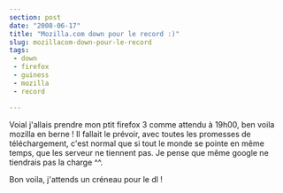 ```yaml
---
section: post
date: "2008-06-17"
title: "Mozilla.com down pour le record :)"
slug: mozillacom-down-pour-le-record
tags:
 - down
 - firefox
 - guiness
 - mozilla
 - record

---
```


Voial j'allais prendre mon ptit firefox 3 comme attendu à 19h00, ben voila mozilla en berne !
Il fallait le prévoir, avec toutes les promesses de téléchargement, c'est normal que si tout le monde se pointe en même temps, que les serveur ne tiennent pas. Je pense que même google ne tiendrais pas la charge ^^.

Bon voila, j'attends un créneau pour le dl !
